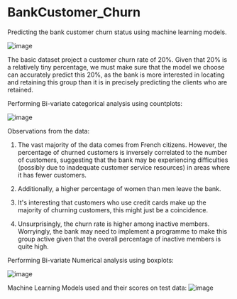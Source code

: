 # BankCustomer_Churn
Predicting the bank customer churn status using machine learning models.

![image](https://user-images.githubusercontent.com/107737679/189734204-efffe43a-7b4c-4b11-91cc-f6343ce4e3e6.png)


The basic dataset  project a customer churn rate of 20%.
Given that 20% is a relatively tiny percentage, we must make sure that the model we choose
can accurately predict this 20%, as the bank is more interested in locating and retaining 
this group than it is in precisely predicting the clients who are retained.

Performing Bi-variate categorical analysis using countplots:

![image](https://user-images.githubusercontent.com/107737679/189735660-cfc67cb1-177b-45a9-93d4-c605897821e7.png)


Observations from the data:
1. The vast majority of the data comes from French citizens. 
However, the percentage of churned customers is inversely correlated to the number of customers,
suggesting that the bank may be experiencing difficulties (possibly due to inadequate customer service resources)
in areas where it has fewer customers.

2. Additionally, a higher percentage of women than men leave the bank.

3. It's interesting that customers who use credit cards make up the majority of churning customers, this might just be a coincidence.

4. Unsurprisingly, the churn rate is higher among inactive members. 
Worryingly, the bank may need to implement a programme to make this group active 
given that the overall percentage of inactive members is quite high.

Performing Bi-variate Numerical analysis using boxplots:

![image](https://user-images.githubusercontent.com/107737679/189735196-a0befbc7-2578-4f64-a980-311c1a9bfc05.png)


Machine Learning Models used and their scores on test data:
![image](https://user-images.githubusercontent.com/107737679/189757001-8d48ae89-3aec-4071-962c-f8e48da1a408.png)







